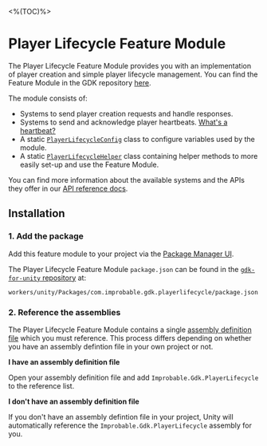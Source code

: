 <%(TOC)%>
# Player Lifecycle Feature Module

The Player Lifecycle Feature Module provides you with an implementation of player creation and simple player lifecycle management. You can find the Feature Module in the GDK repository [here](https://github.com/spatialos/gdk-for-unity/tree/master/workers/unity/Packages/com.improbable.gdk.playerlifecycle).

The module consists of:

* Systems to send player creation requests and handle responses.
* Systems to send and acknowledge player heartbeats. [What's a heartbeat?]({{urlRoot}}/modules/player-lifecycle/heartbeating)
* A static [`PlayerLifecycleConfig`]({{urlRoot}}/api/player-lifecycle/player-lifecycle-config) class to configure variables used by the module.
* A static [`PlayerLifecycleHelper`]({{urlRoot}}/api/player-lifecycle/player-lifecycle-helper) class containing helper methods to more easily set-up and use the Feature Module.

You can find more information about the available systems and the APIs they offer in our [API reference docs]({{urlRoot}}/api/player-lifecycle-index).

## Installation

### 1. Add the package

Add this feature module to your project via the [Package Manager UI](https://docs.unity3d.com/Packages/com.unity.package-manager-ui@2.0/manual/index.html#specifying-a-local-package-location).

The Player Lifecycle Feature Module `package.json` can be found in the [`gdk-for-unity` repository](https://github.com/spatialos/gdk-for-unity) at:

```text
workers/unity/Packages/com.improbable.gdk.playerlifecycle/package.json
```

### 2. Reference the assemblies

The Player Lifecycle Feature Module contains a single [assembly definition file](https://docs.unity3d.com/Manual/ScriptCompilationAssemblyDefinitionFiles.html) which you must reference. This process differs depending on whether you have an assembly defintion file in your own project or not.

**I have an assembly definition file**

Open your assembly definition file and add `Improbable.Gdk.PlayerLifecycle` to the reference list.

**I don't have an assembly definition file**

If you don't have an assembly defintion file in your project, Unity will automatically reference the `Improbable.Gdk.PlayerLifecycle` assembly for you.
